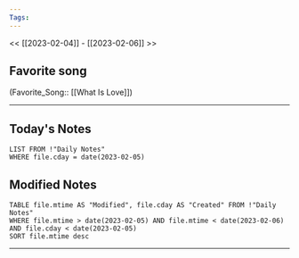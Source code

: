 ```yaml
---
Tags:
---
```

<< [[2023-02-04]] - [[2023-02-06]] >>
## Favorite song
(Favorite_Song:: [[What Is Love]])
___
## Today's Notes
```dataview
LIST FROM !"Daily Notes"
WHERE file.cday = date(2023-02-05)
```
## Modified Notes
```dataview
TABLE file.mtime AS "Modified", file.cday AS "Created" FROM !"Daily Notes" 
WHERE file.mtime > date(2023-02-05) AND file.mtime < date(2023-02-06) AND file.cday < date(2023-02-05)
SORT file.mtime desc
```
___
